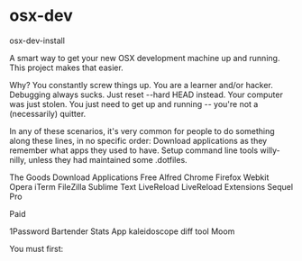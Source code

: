 # osx-dev
osx-dev-install

A smart way to get your new OSX development machine up and running.
This project makes that easier.

Why?
You constantly screw things up. You are a learner and/or hacker. Debugging always sucks. Just reset --hard HEAD instead.
Your computer was just stolen. You just need to get up and running -- you're not a (necessarily) quitter.

In any of these scenarios, it's very common for people to do something along these lines, in no specific order:
Download applications as they remember what apps they used to have.
Setup command line tools willy-nilly, unless they had maintained some .dotfiles.


The Goods
Download Applications
Free
Alfred
Chrome
Firefox
Webkit
Opera
iTerm
FileZilla
Sublime Text
LiveReload
LiveReload Extensions
Sequel Pro

Paid

1Password
Bartender
Stats App
kaleidoscope diff tool
Moom


You must first:
